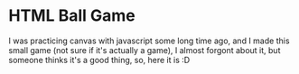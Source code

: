 # HTML Ball Game
I was practicing canvas with javascript some long time ago, and I made this small game (not sure if it's actually a game), I almost forgont about it, but someone thinks it's a good thing, so, here it is :D
